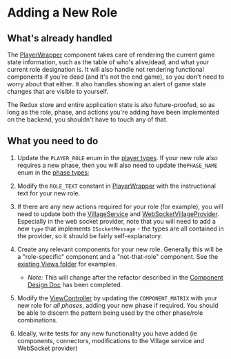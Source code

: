 # Adding a New Role

## What's already handled

The [PlayerWrapper](../src/components/PlayerWrapper/index.tsx) component takes care of rendering the current game state information, such as the table of who's alive/dead, and what your current role designation is. It will also handle not rendering functional components if you're dead (and it's not the end game), so you don't need to worry about that either. It also handles showing an alert of game state changes that are visible to yourself.

The Redux store and entire application state is also future-proofed, so as long as the role, phase, and actions you're adding have been implemented on the backend, you shouldn't have to touch any of that.

## What you need to do

1. Update the `PLAYER_ROLE` enum in the [player types](../src/types/player.ts). If your new role also requires a new phase, then you will also need to update the`PHASE_NAME` enum in the [phase types](../src/types/phase.ts);

1. Modify the `ROLE_TEXT` constant in [PlayerWrapper](../src/components/PlayerWrapper/index.tsx) with the instructional text for your new role.

1. If there are any new actions required for your role (for example), you will need to update both the [VillageService](../src/service/Village/index.ts) and [WebSocketVillageProvider](../src/provider/Village/WebSocket/index.ts). Especially in the web socket provider, note that you will need to add a new `type` that implements `ISocketMessage` - the types are all contained in the provider, so it should be fairly self-explanatory.

1. Create any relevant components for your new role. Generally this will be a "role-specific" component and a "not-that-role" component. See the [existing Views folder](../src/components/Views) for examples.

   - _Note:_ This will change after the refactor described in the [Component Design Doc](component_design.md) has been completed.

1. Modify the [ViewController](../src/components/ViewController/index.tsx) by updating the `COMPONENT_MATRIX` with your new role for _all phases_, adding your new phase if required. You should be able to discern the pattern being used by the other phase/role combinations.

1. Ideally, write tests for any new functionality you have added (ie components, connectors, modifications to the Village service and WebSocket provider)
